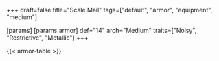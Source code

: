 +++
draft=false
title="Scale Mail"
tags=["default", "armor", "equipment", "medium"]

[params]
  [params.armor]
    def="14"
    arch="Medium"
    traits=["Noisy", "Restrictive", "Metallic"]
+++

{{< armor-table >}}


